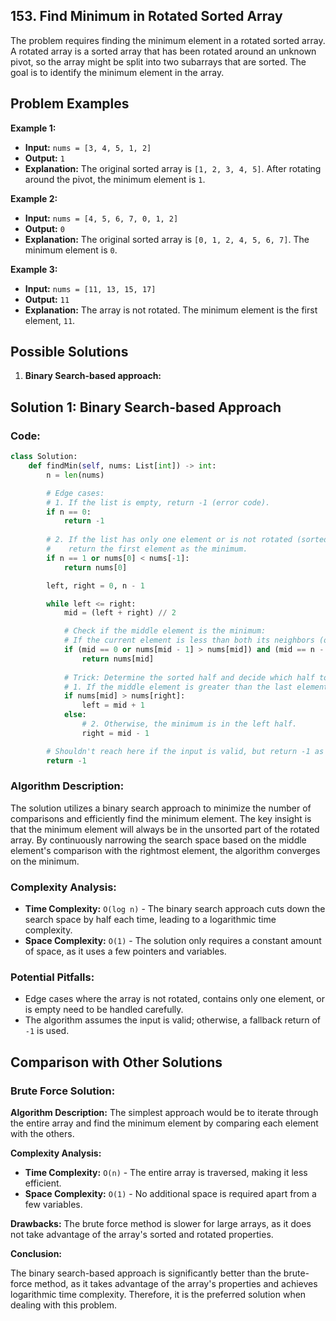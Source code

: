 ## 153. Find Minimum in Rotated Sorted Array

The problem requires finding the minimum element in a rotated sorted array. A rotated array is a sorted array that has been rotated around an unknown pivot, so the array might be split into two subarrays that are sorted. The goal is to identify the minimum element in the array.

## Problem Examples

**Example 1:**

- **Input:** `nums = [3, 4, 5, 1, 2]`
- **Output:** `1`
- **Explanation:** The original sorted array is `[1, 2, 3, 4, 5]`. After rotating around the pivot, the minimum element is `1`.

**Example 2:**

- **Input:** `nums = [4, 5, 6, 7, 0, 1, 2]`
- **Output:** `0`
- **Explanation:** The original sorted array is `[0, 1, 2, 4, 5, 6, 7]`. The minimum element is `0`.

**Example 3:**

- **Input:** `nums = [11, 13, 15, 17]`
- **Output:** `11`
- **Explanation:** The array is not rotated. The minimum element is the first element, `11`.

## Possible Solutions

1. **Binary Search-based approach:**

## Solution 1: Binary Search-based Approach

### Code:

```python
class Solution:
    def findMin(self, nums: List[int]) -> int:
        n = len(nums)

        # Edge cases:
        # 1. If the list is empty, return -1 (error code).
        if n == 0:
            return -1
        
        # 2. If the list has only one element or is not rotated (sorted in ascending order),
        #    return the first element as the minimum.
        if n == 1 or nums[0] < nums[-1]:
            return nums[0]

        left, right = 0, n - 1

        while left <= right:
            mid = (left + right) // 2

            # Check if the middle element is the minimum:
            # If the current element is less than both its neighbors (or at boundaries), it's the minimum.
            if (mid == 0 or nums[mid - 1] > nums[mid]) and (mid == n - 1 or nums[mid] < nums[mid + 1]):
                return nums[mid]
            
            # Trick: Determine the sorted half and decide which half to search next:
            # 1. If the middle element is greater than the last element, it means the minimum is in the right half.
            if nums[mid] > nums[right]:
                left = mid + 1
            else:
                # 2. Otherwise, the minimum is in the left half.
                right = mid - 1

        # Shouldn't reach here if the input is valid, but return -1 as a fallback.
        return -1
```

### Algorithm Description:

The solution utilizes a binary search approach to minimize the number of comparisons and efficiently find the minimum element. The key insight is that the minimum element will always be in the unsorted part of the rotated array. By continuously narrowing the search space based on the middle element's comparison with the rightmost element, the algorithm converges on the minimum.

### Complexity Analysis:

- **Time Complexity:** `O(log n)` - The binary search approach cuts down the search space by half each time, leading to a logarithmic time complexity.
- **Space Complexity:** `O(1)` - The solution only requires a constant amount of space, as it uses a few pointers and variables.

### Potential Pitfalls:

- Edge cases where the array is not rotated, contains only one element, or is empty need to be handled carefully.
- The algorithm assumes the input is valid; otherwise, a fallback return of `-1` is used.

## Comparison with Other Solutions

### Brute Force Solution:

**Algorithm Description:** The simplest approach would be to iterate through the entire array and find the minimum element by comparing each element with the others.

**Complexity Analysis:**
- **Time Complexity:** `O(n)` - The entire array is traversed, making it less efficient.
- **Space Complexity:** `O(1)` - No additional space is required apart from a few variables.

**Drawbacks:** The brute force method is slower for large arrays, as it does not take advantage of the array's sorted and rotated properties.

**Conclusion:** 

The binary search-based approach is significantly better than the brute-force method, as it takes advantage of the array's properties and achieves logarithmic time complexity. Therefore, it is the preferred solution when dealing with this problem.
